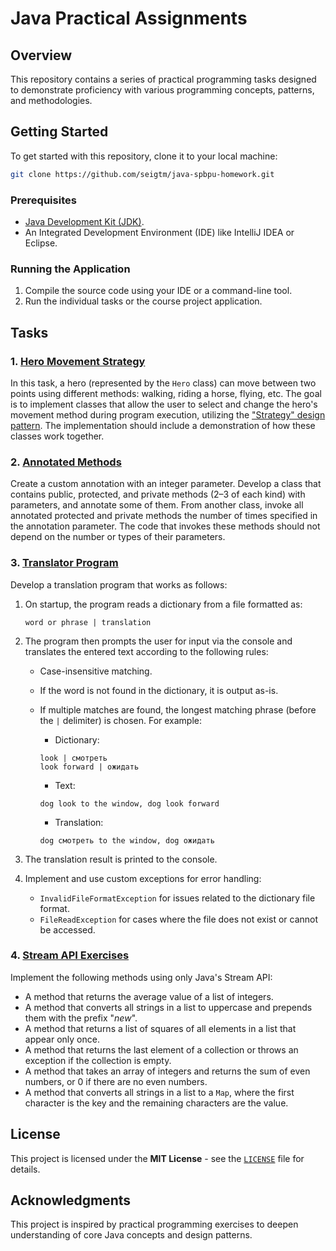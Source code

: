 # Java Practical Assignments

## Overview

This repository contains a series of practical programming tasks designed to demonstrate proficiency with various programming concepts, patterns, and methodologies.

## Getting Started

To get started with this repository, clone it to your local machine:

```bash
git clone https://github.com/seigtm/java-spbpu-homework.git
```

### Prerequisites

- [Java Development Kit (JDK)](https://jdk.java.net/22/).
- An Integrated Development Environment (IDE) like IntelliJ IDEA or Eclipse.

### Running the Application

1. Compile the source code using your IDE or a command-line tool.
2. Run the individual tasks or the course project application.

## Tasks

### 1. [Hero Movement Strategy](https://github.com/seigtm/java-spbpu-homework/tree/main/strategy)

In this task, a hero (represented by the `Hero` class) can move between two points using different methods: walking, riding a horse, flying, etc. The goal is to implement classes that allow the user to select and change the hero's movement method during program execution, utilizing the ["Strategy" design pattern](https://en.wikipedia.org/wiki/Strategy_pattern). The implementation should include a demonstration of how these classes work together.

### 2. [Annotated Methods](https://github.com/seigtm/java-spbpu-homework/tree/main/annotations)

Create a custom annotation with an integer parameter. Develop a class that contains public, protected, and private methods (2–3 of each kind) with parameters, and annotate some of them. From another class, invoke all annotated protected and private methods the number of times specified in the annotation parameter. The code that invokes these methods should not depend on the number or types of their parameters.

### 3. [Translator Program](https://github.com/seigtm/java-spbpu-homework/tree/main/translator)

Develop a translation program that works as follows:

1. On startup, the program reads a dictionary from a file formatted as:

   ```text
   word or phrase | translation
   ```

2. The program then prompts the user for input via the console and translates the entered text according to the following rules:
    - Case-insensitive matching.
    - If the word is not found in the dictionary, it is output as-is.
    - If multiple matches are found, the longest matching phrase (before the `|` delimiter) is chosen. For example:
        - Dictionary:

        ```text
        look | смотреть
        look forward | ожидать
        ```

        - Text:

        ```text
        dog look to the window, dog look forward
        ```

        - Translation:

        ```text
        dog смотреть to the window, dog ожидать
        ```

3. The translation result is printed to the console.
4. Implement and use custom exceptions for error handling:
    - `InvalidFileFormatException` for issues related to the dictionary file format.
    - `FileReadException` for cases where the file does not exist or cannot be accessed.

### 4. [Stream API Exercises](https://github.com/seigtm/java-spbpu-homework/tree/main/stream)

Implement the following methods using only Java's Stream API:

- A method that returns the average value of a list of integers.
- A method that converts all strings in a list to uppercase and prepends them with the prefix "_new_".
- A method that returns a list of squares of all elements in a list that appear only once.
- A method that returns the last element of a collection or throws an exception if the collection is empty.
- A method that takes an array of integers and returns the sum of even numbers, or 0 if there are no even numbers.
- A method that converts all strings in a list to a `Map`, where the first character is the key and the remaining characters are the value.

## License

This project is licensed under the **MIT License** - see the [`LICENSE`](https://github.com/seigtm/java-spbpu-homework/tree/main/LICENSE) file for details.

## Acknowledgments

This project is inspired by practical programming exercises to deepen understanding of core Java concepts and design patterns.

